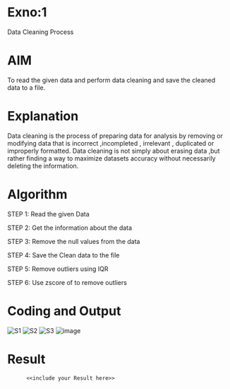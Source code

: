 # Exno:1
Data Cleaning Process

# AIM
To read the given data and perform data cleaning and save the cleaned data to a file.

# Explanation
Data cleaning is the process of preparing data for analysis by removing or modifying data that is incorrect ,incompleted , irrelevant , duplicated or improperly formatted. Data cleaning is not simply about erasing data ,but rather finding a way to maximize datasets accuracy without necessarily deleting the information.

# Algorithm
STEP 1: Read the given Data

STEP 2: Get the information about the data

STEP 3: Remove the null values from the data

STEP 4: Save the Clean data to the file

STEP 5: Remove outliers using IQR

STEP 6: Use zscore of to remove outliers

# Coding and Output
![S1](https://github.com/user-attachments/assets/78d0c373-4558-4f11-9824-d57a4bed304b)
![S2](https://github.com/user-attachments/assets/c09e6ee6-f4e0-4ca7-a4c2-07d0884d0c95)
![S3](https://github.com/user-attachments/assets/9842823b-d8cb-4282-aba5-d02c443092fe)
![image](https://github.com/user-attachments/assets/24a2d5f7-8a0b-4376-92f6-31cea8da65b6)



# Result
          <<include your Result here>>
